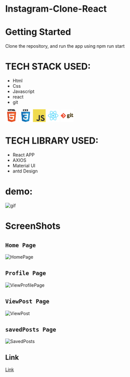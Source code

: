 # Instagram-Clone-React

# Getting Started
  Clone the repository, and run the app using npm run start

# TECH STACK USED:
 * Html
 * Css
 * Javascript
 * react
 * git

  <code><img height="40" src="https://raw.githubusercontent.com/github/explore/80688e429a7d4ef2fca1e82350fe8e3517d3494d/topics/html/html.png"></code>
  <code><img height="40" src="https://raw.githubusercontent.com/github/explore/80688e429a7d4ef2fca1e82350fe8e3517d3494d/topics/css/css.png"></code>
  <code><img height="40" src="https://raw.githubusercontent.com/github/explore/80688e429a7d4ef2fca1e82350fe8e3517d3494d/topics/javascript/javascript.png"></code>
  <code><img height="40" src="https://raw.githubusercontent.com/github/explore/80688e429a7d4ef2fca1e82350fe8e3517d3494d/topics/react/react.png"></code>
  <code><img height="40" src="https://raw.githubusercontent.com/github/explore/80688e429a7d4ef2fca1e82350fe8e3517d3494d/topics/git/git.png"></code>

# TECH LIBRARY USED:
   * React APP
   * AXIOS
   * Material UI
   * antd Design
   

# demo:
 ![gif](./images/instagram.gif)

 
# ScreenShots

## `Home Page`
![HomePage](https://user-images.githubusercontent.com/44022316/100494536-bea86980-3168-11eb-81a1-0b160d811e1d.png)

## `Profile Page`
![ViewProfilePage](https://user-images.githubusercontent.com/44022316/100494659-a71db080-3169-11eb-950f-7fdfd32f12b9.png)

## `ViewPost Page`
![ViewPost](https://user-images.githubusercontent.com/44022316/100494670-dfbd8a00-3169-11eb-8793-0c161e0a6f35.png)

## `savedPosts Page`
![SavedPosts](https://user-images.githubusercontent.com/44022316/100494692-04196680-316a-11eb-8d5b-83f43a7c852e.png)


## Link
<a href="https://instagram-cloned-app.netlify.app/login">Link</a>

